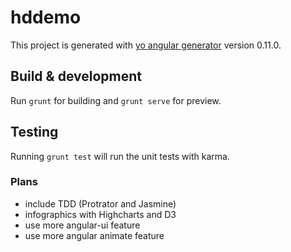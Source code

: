 # hddemo

This project is generated with [yo angular generator](https://github.com/yeoman/generator-angular)
version 0.11.0.

## Build & development

Run `grunt` for building and `grunt serve` for preview.

## Testing

Running `grunt test` will run the unit tests with karma.

### Plans

* include TDD (Protrator and Jasmine)
* infographics with Highcharts and D3
* use more angular-ui feature
* use more angular animate feature
